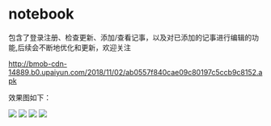 # notebook
包含了登录注册、检查更新、添加/查看记事，以及对已添加的记事进行编辑的功能,后续会不断地优化和更新，欢迎关注

http://bmob-cdn-14889.b0.upaiyun.com/2018/11/02/ab0557f840cae09c80197c5ccb9c8152.apk


效果图如下：

![](https://github.com/wulee510505/zuji/blob/master/screenshots/notebook_1.jpg)
![](https://github.com/wulee510505/zuji/blob/master/screenshots/notebook_2.jpg)
![](https://github.com/wulee510505/zuji/blob/master/screenshots/notebook_3.jpg)
![](https://github.com/wulee510505/zuji/blob/master/screenshots/notebook_4.jpg)